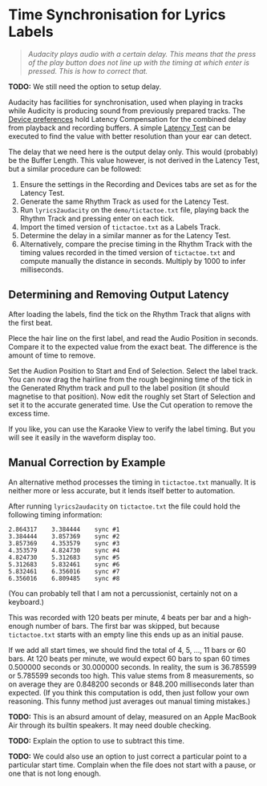 # Time Synchronisation for Lyrics Labels

> *Audacity plays audio with a certain delay.
> This means that the press of the play button
> does not line up with the timing at which
> enter is pressed.  This is how to correct that.*

**TODO:** We still need the option to setup delay.

Audacity has facilities for synchronisation, used
when playing in tracks while Audicity is producing
sound from previously prepared tracks.  The
[Device preferences](https://manual.audacityteam.org/man/devices_preferences.html)
hold Latency Compensation for the combined delay
from playback and recording buffers.  A simple
[Latency Test](https://manual.audacityteam.org/man/latency_test.html)
can be executed to find the value with better
resolution than your ear can detect.

The delay that we need here is the output delay
only.  This would (probably) be the Buffer Length.
This value however, is not derived in the Latency
Test, but a similar procedure can be followed:

 1. Ensure the settings in the Recording and Devices
    tabs are set as for the Latency Test.
 2. Generate the same Rhythm Track as used for the
    Latency Test.
 3. Run `lyrics2audacity` on the `demo/tictactoe.txt`
    file, playing back the Rhythm Track and pressing
    enter on each tick.
 4. Import the timed version of `tictactoe.txt` as a
    Labels Track.
 5. Determine the delay in a similar manner as for
    the Latency Test.
 6. Alternatively, compare the precise timing in the
    Rhythm Track with the timing values recorded in
    the timed version of `tictactoe.txt` and compute
    manually the distance in seconds.  Multiply by
    1000 to infer milliseconds.


## Determining and Removing Output Latency

After loading the labels, find the tick on the
Rhythm Track that aligns with the first beat.

Plece the hair line on the first label, and read
the Audio Position in seconds.  Compare it to the
expected value from the exact beat.  The difference
is the amount of time to remove.

Set the Audion Position to Start and End of Selection.
Select the label track.  You can now drag the hairline
from the rough beginning time of the tick in the
Generated Rhythm track and pull to the label position
(it should magnetise to that position).
Now edit the roughly set Start of Selection and set it to the
accurate generated time.  Use the Cut operation to
remove the excess time.

If you like, you can use the Karaoke View to verify the
label timing.  But you will see it easily in the waveform
display too.


## Manual Correction by Example

An alternative method processes the timing in
`tictactoe.txt` manually.  It is neither more or less
accurate, but it lends itself better to automation.

After running `lyrics2audacity` on `tictactoe.txt`
the file could hold the following timing information:

```
2.864317	3.384444	sync #1
3.384444	3.857369	sync #2
3.857369	4.353579	sync #3
4.353579	4.824730	sync #4
4.824730	5.312683	sync #5
5.312683	5.832461	sync #6
5.832461	6.356016	sync #7
6.356016	6.809485	sync #8
```

(You can probably tell that I am not a percussionist,
certainly not on a keyboard.)

This was recorded with 120 beats per minute, 4 beats
per bar and a high-enough number of bars.  The first
bar was skipped, but because `tictactoe.txt` starts
with an empty line this ends up as an initial pause.

If we add all start times, we should find the total of
4, 5, ..., 11 bars or 60 bars.  At 120 beats per minute,
we would expect 60 bars to span 60 times 0.500000 seconds
or 30.000000 seconds.  In reality, the sum is 36.785599
or 5.785599 seconds too high.  This value stems from
8 measurements, so on average they are 0.848200 seconds
or 848.200 milliseconds later than expected.  (If you
think this computation is odd, then just follow your
own reasoning.  This funny method just averages out
manual timing mistakes.)

**TODO:** This is an absurd amount of delay, measured on
an Apple MacBook Air through its builtin speakers.  It
may need double checking.

**TODO:** Explain the option to use to subtract this time.

**TODO:** We could also use an option to just correct a
particular point to a particular start time.  Complain
when the file does not start with a pause, or one that
is not long enough.

